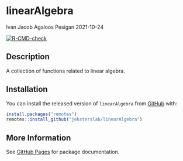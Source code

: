 linearAlgebra
================
Ivan Jacob Agaloos Pesigan
2021-10-24

<!-- README.md is generated from README.Rmd. Please edit that file -->
<!-- badges: start -->

[![R-CMD-check](https://github.com/jeksterslab/linearAlgebra/workflows/R-CMD-check/badge.svg)](https://github.com/jeksterslab/linearAlgebra/actions)
<!-- badges: end -->

## Description

A collection of functions related to linear algebra.

## Installation

You can install the released version of `linearAlgebra` from
[GitHub](https://github.com/jeksterslab/linearAlgebra) with:

``` r
install.packages("remotes")
remotes::install_github("jeksterslab/linearAlgebra")
```

## More Information

See [GitHub
Pages](https://jeksterslab.github.io/linearAlgebra/index.html) for
package documentation.

